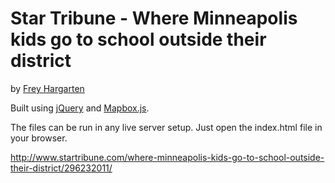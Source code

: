 Star Tribune - Where Minneapolis kids go to school outside their district
================

by [Frey Hargarten](https://github.com/jeffhargarten)

Built using [jQuery](https://github.com/jquery/jquery) and [Mapbox.js](https://www.mapbox.com/mapbox.js/api/v2.2.4/).

The files can be run in any live server setup. Just open the index.html file in your browser.

http://www.startribune.com/where-minneapolis-kids-go-to-school-outside-their-district/296232011/